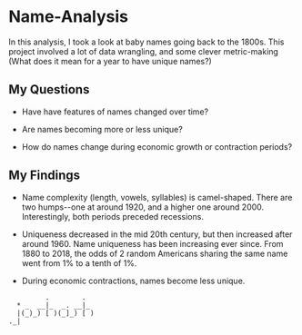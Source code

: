 # Name-Analysis

In this analysis, I took a look at baby names going back to the 1800s. This project involved a lot of data wrangling, and some clever metric-making (What does it mean for a year to have unique names?)


## My Questions

* Have have features of names changed over time? 

* Are names becoming more or less unique?

* How do names change during economic growth or contraction periods?


## My Findings

* Name complexity (length, vowels, syllables) is camel-shaped. There are two humps--one at around 1920, and a higher one around 2000. Interestingly, both periods preceded recessions. 

* Uniqueness decreased in the mid 20th century, but then increased after around 1960. Name uniqueness has been increasing ever since. From 1880 to 2018, the odds of 2 random Americans sharing the same name went from 1% to a tenth of 1%.

* During economic contractions, names become less unique. 




```
         .        .  
  * _  __|_  _. __|_ 
  |(_)_) [ )(_]_) [ )
._|

```
